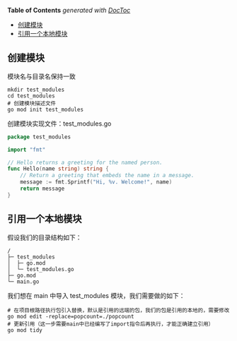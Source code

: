 <!-- START doctoc generated TOC please keep comment here to allow auto update -->
<!-- DON'T EDIT THIS SECTION, INSTEAD RE-RUN doctoc TO UPDATE -->
**Table of Contents**  *generated with [DocToc](https://github.com/thlorenz/doctoc)*

- [创建模块](#%E5%88%9B%E5%BB%BA%E6%A8%A1%E5%9D%97)
- [引用一个本地模块](#%E5%BC%95%E7%94%A8%E4%B8%80%E4%B8%AA%E6%9C%AC%E5%9C%B0%E6%A8%A1%E5%9D%97)

<!-- END doctoc generated TOC please keep comment here to allow auto update -->

## 创建模块

模块名与目录名保持一致

```shell
mkdir test_modules
cd test_modules
# 创建模块描述文件
go mod init test_modules
```

创建模块实现文件：test_modules.go

```go
package test_modules

import "fmt"

// Hello returns a greeting for the named person.
func Hello(name string) string {
	// Return a greeting that embeds the name in a message.
	message := fmt.Sprintf("Hi, %v. Welcome!", name)
	return message
}
```

## 引用一个本地模块

假设我们的目录结构如下：

```
/
├─ test_modules
│  ├─ go.mod
│  └─ test_modules.go
├─ go.mod
└─ main.go

```

我们想在 main 中导入 test_modules 模块，我们需要做的如下：

```shell
# 在项目根路径执行包引入替换，默认是引用的远端的包，我们的包是引用的本地的，需要修改
go mod edit -replace=popcount=./popcount
# 更新引用（这一步需要main中已经编写了import指令后再执行，才能正确建立引用）
go mod tidy
```

